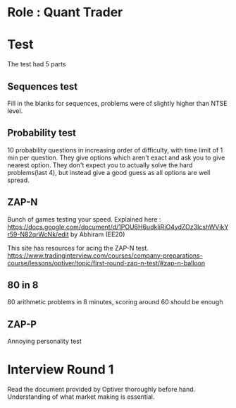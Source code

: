# Role : Quant Trader

# Test
The test had 5 parts

## Sequences test
Fill in the blanks for sequences, problems were of slightly higher than NTSE level.

## Probability test
10 probability questions in increasing order of difficulty, with time limit of 1 min per question. They give options which aren't exact and ask you to give nearest option. They don't expect you to actually solve the hard problems(last 4), but instead give a good guess as all options are well spread.

## ZAP-N
Bunch of games testing your speed. Explained here : https://docs.google.com/document/d/1POU6H6udkIiRiO4ydZOz3IcshWVjkYr59-N82qrWcNk/edit by Abhiram (EE20)

This site has resources for acing the ZAP-N test.
https://www.tradinginterview.com/courses/company-preparations-course/lessons/optiver/topic/first-round-zap-n-test/#zap-n-balloon

## 80 in 8
80 arithmetic problems in 8 minutes, scoring around 60 should be enough

## ZAP-P
Annoying personality test

# Interview Round 1
Read the document provided by Optiver thoroughly before hand. Understanding of what market making is essential.

